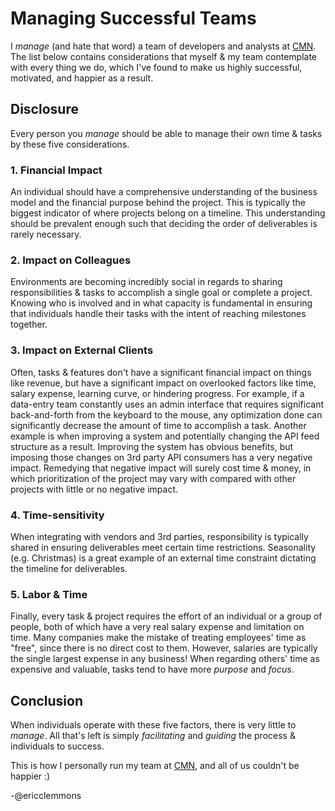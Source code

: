 # Managing Successful Teams

I _manage_ (and hate that word) a team of developers and analysts at [CMN](http://cmn.com/).  The list below contains considerations that myself & my team contemplate with every thing we do, which I've found to make us highly successful, motivated, and happier as a result.

## Disclosure

Every person you _manage_ should be able to manage their own time & tasks by these five considerations.

### 1. Financial Impact

An individual should have a comprehensive understanding of the business model and the financial purpose behind the project.  This is typically the biggest indicator of where projects belong on a timeline.  This understanding should be prevalent enough such that deciding the order of deliverables is rarely necessary.

### 2. Impact on Colleagues

Environments are becoming incredibly social in regards to sharing responsibilities & tasks to accomplish a single goal or complete a project.  Knowing who is involved and in what capacity is fundamental in ensuring that individuals handle their tasks with the intent of reaching milestones together.

### 3. Impact on External Clients

Often, tasks & features don't have a significant financial impact on things like revenue, but have a significant impact on overlooked factors like time, salary expense, learning curve, or hindering progress.  For example, if a data-entry team constantly uses an admin interface that requires significant back-and-forth from the keyboard to the mouse, any optimization done can significantly decrease the amount of time to accomplish a task.  Another example is when improving a system and potentially changing the API feed structure as a result.  Improving the system has obvious benefits, but imposing those changes on 3rd party API consumers has a very negative impact.  Remedying that negative impact will surely cost time & money, in which prioritization of the project may vary with compared with other projects with little or no negative impact.

### 4. Time-sensitivity

When integrating with vendors and 3rd parties, responsibility is typically shared in ensuring deliverables meet certain time restrictions.  Seasonality (e.g. Christmas) is a great example of an external time constraint dictating the timeline for deliverables.

### 5. Labor & Time

Finally, every task & project requires the effort of an individual or a group of people, both of which have a very real salary expense and limitation on time.  Many companies make the mistake of treating employees' time as "free", since there is no direct cost to them.  However, salaries are typically the single largest expense in any business!  When regarding others' time as expensive and valuable, tasks tend to have more *purpose* and *focus*.

## Conclusion 

When individuals operate with these five factors, there is very little to *manage*.  All that's left is simply *facilitating* and *guiding* the process & individuals to success.

This is how I personally run my team at [CMN](http://cmn.com), and all of us couldn't be happier :)

-@ericclemmons
